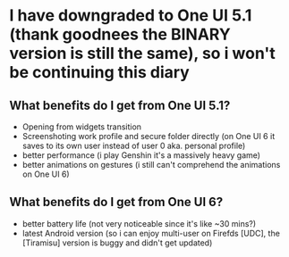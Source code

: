 # I have downgraded to One UI 5.1 (thank goodnees the BINARY version is still the same), so i won't be continuing this diary

## What benefits do I get from One UI 5.1?
* Opening from widgets transition
* Screenshoting work profile and secure folder directly
  (on One UI 6 it saves to its own user instead of user 0 aka. personal profile)
* better performance
  (i play Genshin it's a massively heavy game)
* better animations on gestures
  (i still can't comprehend the animations on One UI 6)

## What benefits do I get from One UI 6?
* better battery life
  (not very noticeable since it's like ~30 mins?)
* latest Android version
  (so i can enjoy multi-user on Firefds [UDC], the [Tiramisu] version is buggy and didn't get updated)
